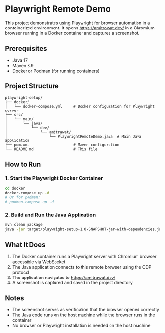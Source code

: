 # Playwright Remote Demo

This project demonstrates using Playwright for browser automation in a containerized environment. It opens https://amitrawat.dev/ in a Chromium browser running in a Docker container and captures a screenshot.

## Prerequisites

- Java 17
- Maven 3.9
- Docker or Podman (for running containers)

## Project Structure

```
playwright-setup/
├── docker/
│   └── docker-compose.yml     # Docker configuration for Playwright server
├── src/
│   └── main/
│       └── java/
│           └── dev/
│               └── amitrawat/
│                   └── PlaywrightRemoteDemo.java  # Main Java application
├── pom.xml                    # Maven configuration
└── README.md                  # This file
```

## How to Run

### 1. Start the Playwright Docker Container

```bash
cd docker
docker-compose up -d
# Or for podman:
# podman-compose up -d
```

### 2. Build and Run the Java Application

```bash
mvn clean package
java -jar target/playwright-setup-1.0-SNAPSHOT-jar-with-dependencies.jar
```

## What It Does

1. The Docker container runs a Playwright server with Chromium browser accessible via WebSocket
2. The Java application connects to this remote browser using the CDP protocol
3. The application navigates to https://amitrawat.dev/
4. A screenshot is captured and saved in the project directory

## Notes

- The screenshot serves as verification that the browser opened correctly
- The Java code runs on the host machine while the browser runs in the container
- No browser or Playwright installation is needed on the host machine 